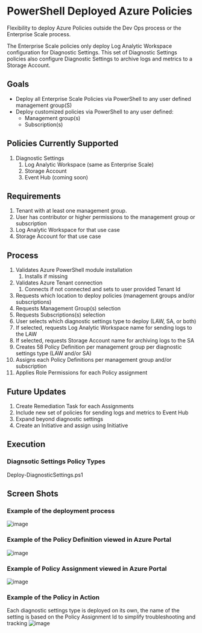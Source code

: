 # PowerShell Deployed Azure Policies
Flexibility to deploy Azure Policies outside the Dev Ops process or the Enterprise Scale process.

The Enterprise Scale policies only deploy Log Analytic Workspace configuration for Diagnostic Settings. This set of Diagnostic Settings policies also configure Diagnostic Settings to archive logs and metrics to a Storage Account.

## Goals
- Deploy all Enterprise Scale Policies via PowerShell to any user defined management group(S)
- Deploy customized policies via PowerShell to any user defined:
   - Management group(s) 
   - Subscription(s)

## Policies Currently Supported
1. Diagnostic Settings
   1. Log Analytic Workspace (same as Enterprise Scale)
   2. Storage Account
   3. Event Hub (coming soon)

## Requirements
1. Tenant with at least one management group.
2. User has contributor or higher permissions to the management group or subscription
3. Log Analytic Workspace for that use case
4. Storage Account for that use case

## Process
1. Validates Azure PowerShell module installation
   1. Installs if missing
2. Validates Azure Tenant connection
   1. Connects if not connected and sets to user provided Tenant Id
3. Requests which location to deploy policies (management groups and/or subscriptions)
4. Requests Management Group(s) selection
5. Requests Subscriptions(s) selection
6. User selects which diagnostic settings type to deploy (LAW, SA, or both)
7. If selected, requests Log Analytic Workspace name for sending logs to the LAW
8. If selected, requests Storage Account name for archiving logs to the SA
9. Creates 58 Policy Definition per management group per diagnostic settings  type (LAW and/or SA)
10. Assigns each Policy Definitions per management group and/or subscription
11. Applies Role Permissions for each Policy assignment

## Future Updates
1. Create Remediation Task for each Assignments
2. Include new set of policies for sending logs and metrics to Event Hub
3. Expand beyond diagnostic settings
4. Create an Initiative and assign using Initiative

## Execution
### Diagnsotic Settings Policy Types
Deploy-DiagnosticSettings.ps1

## Screen Shots
### Example of the deployment process
![image](https://user-images.githubusercontent.com/34814295/112682854-1325d200-8e47-11eb-9372-2cbc565d18eb.png)

### Example of the Policy Definition viewed in Azure Portal
![image](https://user-images.githubusercontent.com/34814295/112238093-5c450e80-8c1a-11eb-95e9-3672ed3311b6.png)

### Example of Policy Assignment viewed in Azure Portal
![image](https://user-images.githubusercontent.com/34814295/112238115-67983a00-8c1a-11eb-94c1-4cf96151da17.png)

### Example of the Policy in Action
Each diagnostic settings type is deployed on its own, the name of the setting is based on the Policy Assignment Id to simplify troubleshooting and tracking
![image](https://user-images.githubusercontent.com/34814295/112683012-554f1380-8e47-11eb-83b7-56303d035fa5.png)


